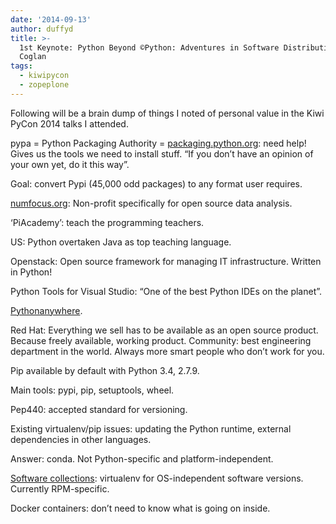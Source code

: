 ```yaml
---
date: '2014-09-13'
author: duffyd
title: >-
  1st Keynote: Python Beyond ©Python: Adventures in Software Distribution - Nick
  Coglan
tags:
  - kiwipycon
  - zopeplone
---
```


Following will be a brain dump of things I noted of personal value in the Kiwi PyCon 2014 talks I attended.

pypa = Python Packaging Authority = [packaging.python.org](https://href.li/?https://packaging.python.org/): need help! Gives us the tools we need to install stuff. “If you don’t have an opinion of your own yet, do it this way”.

Goal: convert Pypi (45,000 odd packages) to any format user requires.

[numfocus.org](https://href.li/?http://numfocus.org): Non-profit specifically for open source data analysis.

‘PiAcademy’: teach the programming teachers.

US: Python overtaken Java as top teaching language.

Openstack: Open source framework for managing IT infrastructure. Written in Python!

Python Tools for Visual Studio: “One of the best Python IDEs on the planet”.

[Pythonanywhere](https://href.li/?https://www.pythonanywhere.com).

Red Hat: Everything we sell has to be available as an open source product. Because freely available, working product. Community: best engineering department in the world. Always more smart people who don’t work for you.

Pip available by default with Python 3.4, 2.7.9.

Main tools: pypi, pip, setuptools, wheel.

Pep440: accepted standard for versioning.

Existing virtualenv/pip issues: updating the Python runtime, external dependencies in other languages.

Answer: conda. Not Python-specific and platform-independent.

[Software collections](https://href.li/?https://www.softwarecollections.org/): virtualenv for OS-independent software versions. Currently RPM-specific.

Docker containers: don’t need to know what is going on inside.
